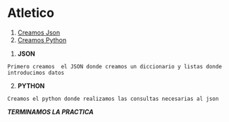 # Atletico

1. [Creamos Json](#JSON)
2. [Creamos Python](#PYTHON)


<div id = JSON></div>

1. **JSON** 

```
Primero creamos  el JSON donde creamos un diccionario y listas donde introducimos datos
```

<div id = "PYTHON"></div>

2. **PYTHON**

```
Creamos el python donde realizamos las consultas necesarias al json
```

***TERMINAMOS LA PRACTICA***